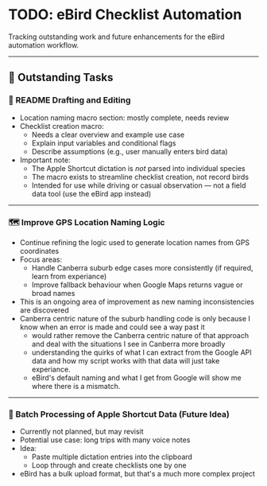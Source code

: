 # TODO: eBird Checklist Automation

Tracking outstanding work and future enhancements for the eBird automation workflow.

---

## 🔧 Outstanding Tasks

### 📘 README Drafting and Editing

- Location naming macro section: mostly complete, needs review
- Checklist creation macro:
  - Needs a clear overview and example use case
  - Explain input variables and conditional flags
  - Describe assumptions (e.g., user manually enters bird data)
- Important note:
  - The Apple Shortcut dictation is *not* parsed into individual species
  - The macro exists to streamline checklist creation, not record birds
  - Intended for use while driving or casual observation — not a field data tool (use the eBird app instead)

---

### 🗺️ Improve GPS Location Naming Logic

- Continue refining the logic used to generate location names from GPS coordinates
- Focus areas:
  - Handle Canberra suburb edge cases more consistently (if required, learn from experiance)
  - Improve fallback behaviour when Google Maps returns vague or broad names
- This is an ongoing area of improvement as new naming inconsistencies are discovered
- Canberra centric nature of the suburb handling code is only because I know when an error is made and could see a way past it
  - would rather remove the Canberra centric nature of that approach and deal with the situations I see in Canberra more broadly
  - understanding the quirks of what I can extract from the Google API data and how my script works with that data will just
    take experiance.
  - eBird's default naming and what I get from Google will show me where there is a mismatch.
 
---

### 🧪 Batch Processing of Apple Shortcut Data (Future Idea)

- Currently not planned, but may revisit
- Potential use case: long trips with many voice notes
- Idea:
  - Paste multiple dictation entries into the clipboard
  - Loop through and create checklists one by one
- eBird has a bulk upload format, but that's a much more complex project